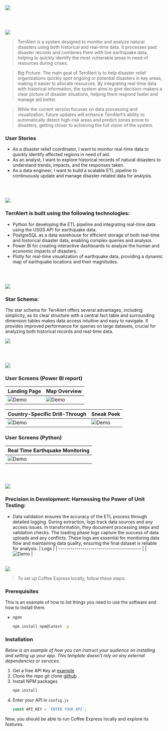 <img src="./readme/title1.svg"/>

<br><br>

<!-- project philosophy -->
<img src="./readme/title2.svg"/>

> TerrAlert is a system designed to monitor and analyze natural disasters using both historical and real-time data. It processes past disaster records and combines them with live earthquake data, helping to quickly identify the most vulnerable areas in need of resources during crises.

> Big Picture: The main goal of TerrAlert is to help disaster relief organizations quickly spot ongoing or potential disasters in key areas, making it easier to allocate resources. By integrating real-time data with historical information, the system aims to give decision-makers a clear picture of disaster situations, helping them respond faster and manage aid better.

> While the current version focuses on data processing and visualization, future updates will enhance TerrAlert’s ability to automatically detect high-risk areas and predict zones prone to disasters, getting closer to achieving the full vision of the system.

### User Stories
- As a disaster relief coordinator, I want to monitor real-time data to quickly identify affected regions in need of aid.
- As an analyst, I want to explore historical records of natural disasters to understand trends, impacts, and the responses taken.
- As a data engineer, I want to build a scalable ETL pipeline to continuously update and manage disaster-related data for analysis.

<br><br>
<!-- Tech stack -->
<img src="./readme/title3.svg"/>

###  TerrAlert is built using the following technologies:

- Python for developing the ETL pipeline and integrating real-time data using the USGS API for earthquake data.
- PostgreSQL as a data warehouse for efficient storage of both real-time and historical disaster data, enabling complex queries and analysis.
- Power BI for creating interactive dashboards to analyze the human and economic impacts of disasters.
- Plotly for real-time visualization of earthquake data, providing a dynamic map of earthquake locations and their magnitudes.

<br><br>


<!-- Database Design -->
<img src="./readme/title5.svg"/>

###  Star Schema:
The star schema for TerrAlert offers several advantages, including simplicity, as its clear structure with a central fact table and surrounding dimension tables makes data access intuitive and easy to navigate. It provides improved performance for queries on large datasets, crucial for analyzing both historical records and real-time data.

<img src="./readme/ER_Diagram.png"/>


<br><br>


<!-- Implementation -->
<img src="./readme/title6.svg"/>


### User Screens (Power BI report)

| Landing Page                          | Map Overview                                |
| ----------------------------------------- | ----------------------------------------- |
| ![Demo](./readme/landing_page.png) | ![Demo](./readme/map_overview.png) |

| Country-Specific Drill-Through          | Sneak Peek                          |
| --------------------------------- | -------------------------------------- |
| ![Demo](./readme/country_drill_through.png) | ![Demo](./readme/sneek_peak.png) |

### User Screens (Python)

| Real Time Earthquake Monitoring                          | 
| ----------------------------------------- | 
| ![Demo](./readme/earthquake.png) |


<br><br>


<!-- Unit Testing -->
<img src="./readme/title9.svg"/>

###  Precision in Development: Harnessing the Power of Unit Testing:

- Data validation ensures the accuracy of the ETL process through detailed logging. During extraction, logs track data sources and any access issues. In transformation, they document processing steps and validation checks. The loading phase logs capture the success of data uploads and any conflicts. These logs are essential for monitoring data flow and maintaining data quality, ensuring the final dataset is reliable for analysis.
| Logs                        | 
| ----------------------------------------- | 
| ![Demo](./readme/earthquake.png) |
<br><br>


<!-- How to run -->
<img src="./readme/title10.svg"/>

> To set up Coffee Express locally, follow these steps:

### Prerequisites

This is an example of how to list things you need to use the software and how to install them.
* npm
  ```sh
  npm install npm@latest -g
  ```

### Installation

_Below is an example of how you can instruct your audience on installing and setting up your app. This template doesn't rely on any external dependencies or services._

1. Get a free API Key at [example](https://example.com)
2. Clone the repo
   git clone [github](https://github.com/your_username_/Project-Name.git)
3. Install NPM packages
   ```sh
   npm install
   ```
4. Enter your API in `config.js`
   ```js
   const API_KEY = 'ENTER YOUR API';
   ```

Now, you should be able to run Coffee Express locally and explore its features.
